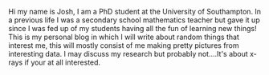 Hi my name is Josh, I am a PhD student at the University of Southampton. In a previous life I was a secondary school mathematics teacher but gave it up since I was fed up of my students having all the fun of learning new things! This is my personal blog in which I will write about random things that interest me, this will mostly consist of me making pretty pictures from interesting data. I may discuss my research but probably not....It's about x-rays if your at all interested.

